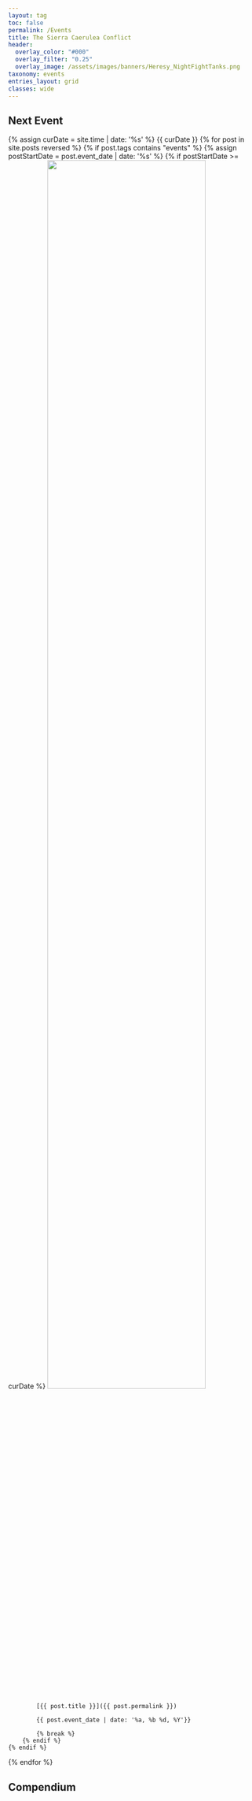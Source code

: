 ```yaml
---
layout: tag
toc: false
permalink: /Events
title: The Sierra Caerulea Conflict
header:
  overlay_color: "#000"
  overlay_filter: "0.25"
  overlay_image: /assets/images/banners/Heresy_NightFightTanks.png
taxonomy: events
entries_layout: grid
classes: wide
---
```


## Next Event
{% assign curDate = site.time | date: '%s' %}
{{ curDate }}
{% for post in site.posts reversed %}
    {% if post.tags contains "events" %}
        {% assign postStartDate = post.event_date | date: '%s' %}
        {% if postStartDate >= curDate %}
            <img src={{post.header.overlay_image}} width="80%">

            [{{ post.title }}]({{ post.permalink }})
            
            {{ post.event_date | date: '%a, %b %d, %Y'}}

            {% break %}
        {% endif %}
    {% endif %}
{% endfor %}


## Compendium